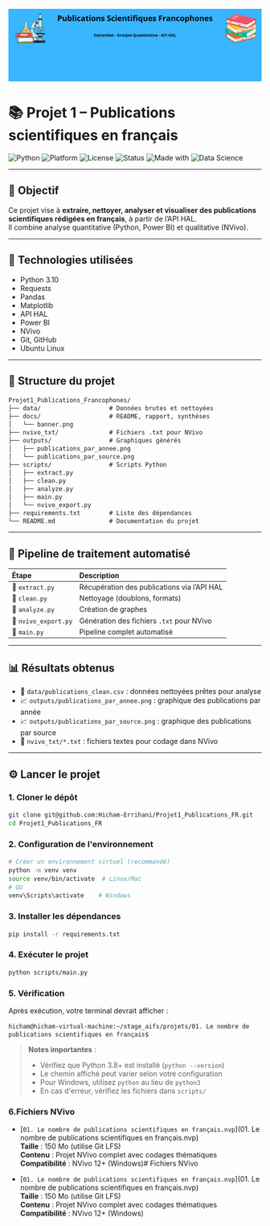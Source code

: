 <p align="center">
  <img src="docs/banner.png" alt="Bannière du projet" width="700"/>
</p>

# 📚 Projet 1 – Publications scientifiques en français

![Python](https://img.shields.io/badge/Python-3.10-blue.svg)
![Platform](https://img.shields.io/badge/Platform-Ubuntu%2022.04-success)
![License](https://img.shields.io/badge/License-Academic-lightgrey)
![Status](https://img.shields.io/badge/Status-Terminé-brightgreen)
![Made with](https://img.shields.io/badge/Made%20with-Python%20%26%20Love-ff69b4)
![Data Science](https://img.shields.io/badge/Field-Data%20Science-orange)

---

## 🎯 Objectif
Ce projet vise à **extraire, nettoyer, analyser et visualiser des publications scientifiques rédigées en français**, à partir de l’API HAL.  
Il combine analyse quantitative (Python, Power BI) et qualitative (NVivo).

---

## 🧰 Technologies utilisées
- Python 3.10
- Requests
- Pandas
- Matplotlib
- API HAL
- Power BI
- NVivo
- Git, GitHub
- Ubuntu Linux

---

## 📂 Structure du projet

```
Projet1_Publications_Francophones/
├── data/                   # Données brutes et nettoyées
├── docs/                   # README, rapport, synthèses
│   └── banner.png
├── nvivo_txt/              # Fichiers .txt pour NVivo
├── outputs/                # Graphiques générés
│   ├── publications_par_annee.png
│   └── publications_par_source.png
├── scripts/                # Scripts Python
│   ├── extract.py
│   ├── clean.py
│   ├── analyze.py
│   ├── main.py
│   └── nvivo_export.py
├── requirements.txt        # Liste des dépendances
└── README.md               # Documentation du projet
```

---

## 🧪 Pipeline de traitement automatisé

| Étape | Description |
|:-----|:-------------|
| 🔹 `extract.py` | Récupération des publications via l’API HAL |
| 🔹 `clean.py` | Nettoyage (doublons, formats) |
| 🔹 `analyze.py` | Création de graphes |
| 🔹 `nvivo_export.py` | Génération des fichiers `.txt` pour NVivo |
| 🔹 `main.py` | Pipeline complet automatisé |

---

## 📊 Résultats obtenus

- 📄 `data/publications_clean.csv` : données nettoyées prêtes pour analyse
- 📈 `outputs/publications_par_annee.png` : graphique des publications par année
- 📈 `outputs/publications_par_source.png` : graphique des publications par source
- 🧠 `nvivo_txt/*.txt` : fichiers textes pour codage dans NVivo

---

## ⚙️ Lancer le projet

### 1. Cloner le dépôt
```bash
git clone git@github.com:Hicham-Errihani/Projet1_Publications_FR.git
cd Projet1_Publications_FR
```

### 2. Configuration de l'environnement
```bash
# Créer un environnement virtuel (recommandé)
python -m venv venv
source venv/bin/activate  # Linux/Mac
# OU
venv\Scripts\activate    # Windows
```

### 3. Installer les dépendances
```bash
pip install -r requirements.txt
```

### 4. Exécuter le projet
```bash
python scripts/main.py
```

### 5. Vérification
Après exécution, votre terminal devrait afficher :
```
hicham@hicham-virtual-machine:~/stage_aifs/projets/01. Le nombre de publications scientifiques en français$
```

> **Notes importantes** :
> - Vérifiez que Python 3.8+ est installé (`python --version`)
> - Le chemin affiché peut varier selon votre configuration
> - Pour Windows, utilisez `python` au lieu de `python3`
> - En cas d'erreur, vérifiez les fichiers dans `scripts/`
### 6.Fichiers NVivo

- [`01. Le nombre de publications scientifiques en français.nvp`](01. Le nombre de publications scientifiques en français.nvp)  
  **Taille** : 150 Mo (utilise Git LFS)  
  **Contenu** : Projet NVivo complet avec codages thématiques  
  **Compatibilité** : NVivo 12+ (Windows)# Fichiers NVivo

- [`01. Le nombre de publications scientifiques en français.nvp`](01. Le nombre de publications scientifiques en français.nvp)  
  **Taille** : 150 Mo (utilise Git LFS)  
  **Contenu** : Projet NVivo complet avec codages thématiques  
  **Compatibilité** : NVivo 12+ (Windows)
